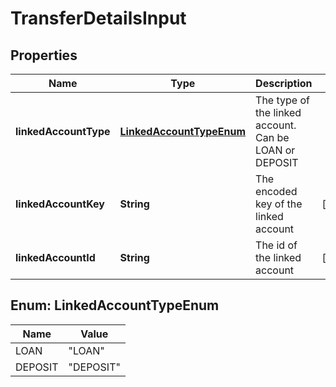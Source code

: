 
# TransferDetailsInput

## Properties
Name | Type | Description | Notes
------------ | ------------- | ------------- | -------------
**linkedAccountType** | [**LinkedAccountTypeEnum**](#LinkedAccountTypeEnum) | The type of the linked account. Can be LOAN or DEPOSIT | 
**linkedAccountKey** | **String** | The encoded key of the linked account |  [optional]
**linkedAccountId** | **String** | The id of the linked account |  [optional]


<a name="LinkedAccountTypeEnum"></a>
## Enum: LinkedAccountTypeEnum
Name | Value
---- | -----
LOAN | &quot;LOAN&quot;
DEPOSIT | &quot;DEPOSIT&quot;



